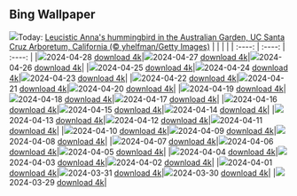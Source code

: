 ## Bing Wallpaper
![](./wallpaper/2024-04-28.jpg)Today: [Leucistic Anna's hummingbird in the Australian Garden, UC Santa Cruz Arboretum, California (© yhelfman/Getty Images)](./wallpaper/2024-04-28.jpg)
|      |      |      |
| :----: | :----: | :----: |
|![](./wallpaper/2024-04-28_sm.jpg)2024-04-28 [download 4k](./wallpaper/2024-04-28.jpg)|![](./wallpaper/2024-04-27_sm.jpg)2024-04-27 [download 4k](./wallpaper/2024-04-27.jpg)|![](./wallpaper/2024-04-26_sm.jpg)2024-04-26 [download 4k](./wallpaper/2024-04-26.jpg)|
|![](./wallpaper/2024-04-25_sm.jpg)2024-04-25 [download 4k](./wallpaper/2024-04-25.jpg)|![](./wallpaper/2024-04-24_sm.jpg)2024-04-24 [download 4k](./wallpaper/2024-04-24.jpg)|![](./wallpaper/2024-04-23_sm.jpg)2024-04-23 [download 4k](./wallpaper/2024-04-23.jpg)|
|![](./wallpaper/2024-04-22_sm.jpg)2024-04-22 [download 4k](./wallpaper/2024-04-22.jpg)|![](./wallpaper/2024-04-21_sm.jpg)2024-04-21 [download 4k](./wallpaper/2024-04-21.jpg)|![](./wallpaper/2024-04-20_sm.jpg)2024-04-20 [download 4k](./wallpaper/2024-04-20.jpg)|
|![](./wallpaper/2024-04-19_sm.jpg)2024-04-19 [download 4k](./wallpaper/2024-04-19.jpg)|![](./wallpaper/2024-04-18_sm.jpg)2024-04-18 [download 4k](./wallpaper/2024-04-18.jpg)|![](./wallpaper/2024-04-17_sm.jpg)2024-04-17 [download 4k](./wallpaper/2024-04-17.jpg)|
|![](./wallpaper/2024-04-16_sm.jpg)2024-04-16 [download 4k](./wallpaper/2024-04-16.jpg)|![](./wallpaper/2024-04-15_sm.jpg)2024-04-15 [download 4k](./wallpaper/2024-04-15.jpg)|![](./wallpaper/2024-04-14_sm.jpg)2024-04-14 [download 4k](./wallpaper/2024-04-14.jpg)|
|![](./wallpaper/2024-04-13_sm.jpg)2024-04-13 [download 4k](./wallpaper/2024-04-13.jpg)|![](./wallpaper/2024-04-12_sm.jpg)2024-04-12 [download 4k](./wallpaper/2024-04-12.jpg)|![](./wallpaper/2024-04-11_sm.jpg)2024-04-11 [download 4k](./wallpaper/2024-04-11.jpg)|
|![](./wallpaper/2024-04-10_sm.jpg)2024-04-10 [download 4k](./wallpaper/2024-04-10.jpg)|![](./wallpaper/2024-04-09_sm.jpg)2024-04-09 [download 4k](./wallpaper/2024-04-09.jpg)|![](./wallpaper/2024-04-08_sm.jpg)2024-04-08 [download 4k](./wallpaper/2024-04-08.jpg)|
|![](./wallpaper/2024-04-07_sm.jpg)2024-04-07 [download 4k](./wallpaper/2024-04-07.jpg)|![](./wallpaper/2024-04-06_sm.jpg)2024-04-06 [download 4k](./wallpaper/2024-04-06.jpg)|![](./wallpaper/2024-04-05_sm.jpg)2024-04-05 [download 4k](./wallpaper/2024-04-05.jpg)|
|![](./wallpaper/2024-04-04_sm.jpg)2024-04-04 [download 4k](./wallpaper/2024-04-04.jpg)|![](./wallpaper/2024-04-03_sm.jpg)2024-04-03 [download 4k](./wallpaper/2024-04-03.jpg)|![](./wallpaper/2024-04-02_sm.jpg)2024-04-02 [download 4k](./wallpaper/2024-04-02.jpg)|
|![](./wallpaper/2024-04-01_sm.jpg)2024-04-01 [download 4k](./wallpaper/2024-04-01.jpg)|![](./wallpaper/2024-03-31_sm.jpg)2024-03-31 [download 4k](./wallpaper/2024-03-31.jpg)|![](./wallpaper/2024-03-30_sm.jpg)2024-03-30 [download 4k](./wallpaper/2024-03-30.jpg)|
|![](./wallpaper/2024-03-29_sm.jpg)2024-03-29 [download 4k](./wallpaper/2024-03-29.jpg)|